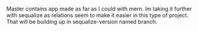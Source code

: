 
Master contains app made as far as I could with mern. Im taking it further with sequalize
as relations seem to make it easier in this type of project.
That will be building up in sequalize-version named branch.
